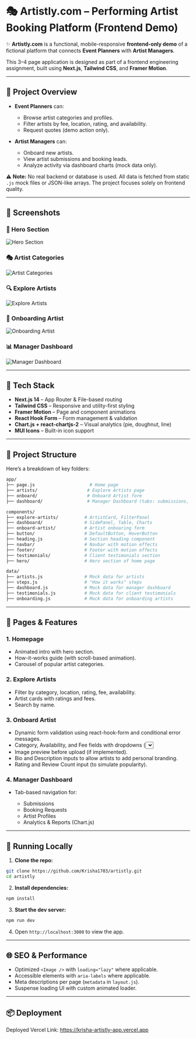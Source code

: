 # 🎭 Artistly.com – Performing Artist Booking Platform (Frontend Demo)

✨ **Artistly.com** is a functional, mobile-responsive **frontend-only demo** of a fictional platform that connects **Event Planners** with **Artist Managers**.

This 3–4 page application is designed as part of a frontend engineering assignment, built using **Next.js**, **Tailwind CSS**, and **Framer Motion**.

---

## 📌 Project Overview

* **Event Planners** can:

  * Browse artist categories and profiles.
  * Filter artists by fee, location, rating, and availability.
  * Request quotes (demo action only).

* **Artist Managers** can:

  * Onboard new artists.
  * View artist submissions and booking leads.
  * Analyze activity via dashboard charts (mock data only).

⚠️ **Note:** No real backend or database is used. All data is fetched from static `.js` mock files or JSON-like arrays. The project focuses solely on frontend quality.

---

## 📸 Screenshots

### 🎤 Hero Section
![Hero Section](/public/screenshots/hero-section.png)

### 🎭 Artist Categories
![Artist Categories](/public/screenshots/artist-categories.png)

### 🔍 Explore Artists
![Explore Artists](/public/screenshots/explore-artists.png)

### 📝 Onboarding Artist
![Onboarding Artist](/public/screenshots/onboarding-artists.png)

### 📊 Manager Dashboard
![Manager Dashboard](/public/screenshots/manager-dashboard.png)

---

## 🚀 Tech Stack

* **Next.js 14** – App Router & File-based routing
* **Tailwind CSS** – Responsive and utility-first styling
* **Framer Motion** – Page and component animations
* **React Hook Form** – Form management & validation
* **Chart.js + react-chartjs-2** – Visual analytics (pie, doughnut, line)
* **MUI Icons** – Built-in icon support

---

## 📂 Project Structure

Here’s a breakdown of key folders:

```bash
app/
├── page.js                     # Home page
├── artists/                   # Explore Artists page
├── onboard/                   # Onboard Artist form
├── dashboard/                 # Manager Dashboard (tabs: submissions, profiles, analytics)

components/
├── explore-artists/          # ArtistCard, FilterPanel
├── dashboard/                # SidePanel, Table, Charts
├── onboard-artist/           # Artist onboaring form
├── button/                   # DefaultButton, HoverButton
├── heading.js                # Section heading component
├── navbar/                   # Navbar with motion effects
├── footer/                   # Footer with motion effects
├── testimonials/             # Client testimonials section
├── hero/                     # Hero section of home page

data/
├── artists.js                # Mock data for artists
├── steps.js                  # "How it works" steps
├── dashboard.js              # Mock data for manager dashboard
├── testimonials.js           # Mock data for client testimonials
├── onboarding.js             # Mock data for onboarding artists
```

---

## 📱 Pages & Features

### 1. **Homepage**

* Animated intro with hero section.
* How-it-works guide (with scroll-based animation).
* Carousel of popular artist categories.

### 2. **Explore Artists**

* Filter by category, location, rating, fee, availability.
* Artist cards with ratings and fees.
* Search by name.

### 3. **Onboard Artist**

* Dynamic form validation using react-hook-form and conditional error messages.
* Category, Availability, and Fee fields with dropdowns (<select>) and customized styling.
* Image preview before upload (if implemented).
* Bio and Description inputs to allow artists to add personal branding.
* Rating and Review Count input (to simulate popularity).

### 4. **Manager Dashboard**

* Tab-based navigation for:

  * Submissions
  * Booking Requests
  * Artist Profiles
  * Analytics & Reports (Chart.js)

---

## 🥪 Running Locally

1. **Clone the repo:**

```bash
git clone https://github.com/Krisha1703/artistly.git
cd artistly
```

2. **Install dependencies:**

```bash
npm install
```

3. **Start the dev server:**

```bash
npm run dev
```

4. Open `http://localhost:3000` to view the app.

---

## 🌐 SEO & Performance

* Optimized `<Image />` with `loading="lazy"` where applicable.
* Accessible elements with `aria-labels` where applicable.
* Meta descriptions per page (`metadata` in `layout.js`).
* Suspense loading UI with custom animated loader.

---

## 📦 Deployment

Deployed Vercel Link: https://krisha-artistly-app.vercel.app



